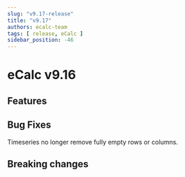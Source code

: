 ```yaml
---
slug: "v9.17-release"
title: "v9.17"
authors: ecalc-team
tags: [ release, eCalc ]
sidebar_position: -46
---
```


# eCalc v9.16

## Features

## Bug Fixes

Timeseries no longer remove fully empty rows or columns.

## Breaking changes
